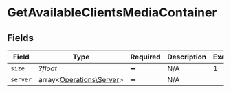 # GetAvailableClientsMediaContainer


## Fields

| Field                                                         | Type                                                          | Required                                                      | Description                                                   | Example                                                       |
| ------------------------------------------------------------- | ------------------------------------------------------------- | ------------------------------------------------------------- | ------------------------------------------------------------- | ------------------------------------------------------------- |
| `size`                                                        | *?float*                                                      | :heavy_minus_sign:                                            | N/A                                                           | 1                                                             |
| `server`                                                      | array<[Operations\Server](../../Models/Operations/Server.md)> | :heavy_minus_sign:                                            | N/A                                                           |                                                               |